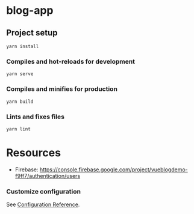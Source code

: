 # blog-app

## Project setup
```
yarn install
```

### Compiles and hot-reloads for development
```
yarn serve
```

### Compiles and minifies for production
```
yarn build
```

### Lints and fixes files
```
yarn lint
```

# Resources

* Firebase: https://console.firebase.google.com/project/vueblogdemo-f9ff7/authentication/users

### Customize configuration
See [Configuration Reference](https://cli.vuejs.org/config/).
